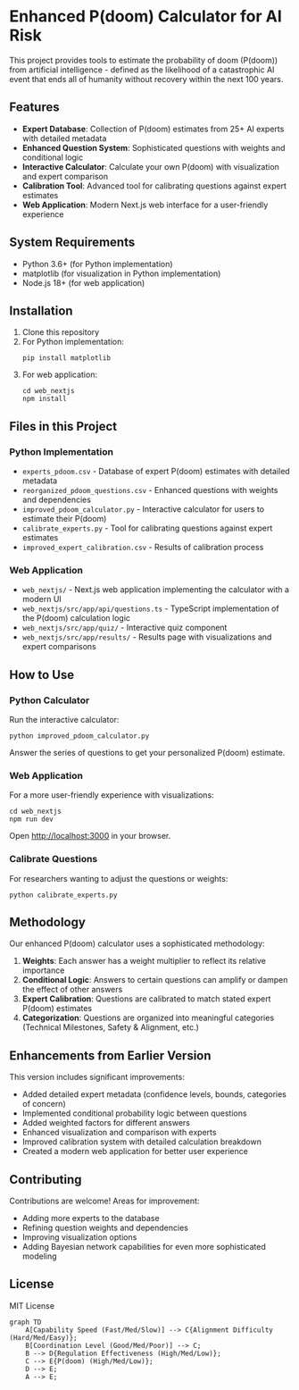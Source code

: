 # Enhanced P(doom) Calculator for AI Risk

This project provides tools to estimate the probability of doom (P(doom)) from artificial intelligence - defined as the likelihood of a catastrophic AI event that ends all of humanity without recovery within the next 100 years.

## Features

- **Expert Database**: Collection of P(doom) estimates from 25+ AI experts with detailed metadata
- **Enhanced Question System**: Sophisticated questions with weights and conditional logic
- **Interactive Calculator**: Calculate your own P(doom) with visualization and expert comparison
- **Calibration Tool**: Advanced tool for calibrating questions against expert estimates
- **Web Application**: Modern Next.js web interface for a user-friendly experience

## System Requirements

- Python 3.6+ (for Python implementation)
- matplotlib (for visualization in Python implementation)
- Node.js 18+ (for web application)

## Installation

1. Clone this repository
2. For Python implementation:
   ```
   pip install matplotlib
   ```
3. For web application:
   ```
   cd web_nextjs
   npm install
   ```

## Files in this Project

### Python Implementation
- `experts_pdoom.csv` - Database of expert P(doom) estimates with detailed metadata
- `reorganized_pdoom_questions.csv` - Enhanced questions with weights and dependencies
- `improved_pdoom_calculator.py` - Interactive calculator for users to estimate their P(doom)
- `calibrate_experts.py` - Tool for calibrating questions against expert estimates
- `improved_expert_calibration.csv` - Results of calibration process

### Web Application
- `web_nextjs/` - Next.js web application implementing the calculator with a modern UI
- `web_nextjs/src/app/api/questions.ts` - TypeScript implementation of the P(doom) calculation logic
- `web_nextjs/src/app/quiz/` - Interactive quiz component
- `web_nextjs/src/app/results/` - Results page with visualizations and expert comparisons

## How to Use

### Python Calculator

Run the interactive calculator:

```
python improved_pdoom_calculator.py
```

Answer the series of questions to get your personalized P(doom) estimate.

### Web Application

For a more user-friendly experience with visualizations:

```
cd web_nextjs
npm run dev
```

Open [http://localhost:3000](http://localhost:3000) in your browser.

### Calibrate Questions

For researchers wanting to adjust the questions or weights:

```
python calibrate_experts.py
```

## Methodology

Our enhanced P(doom) calculator uses a sophisticated methodology:

1. **Weights**: Each answer has a weight multiplier to reflect its relative importance
2. **Conditional Logic**: Answers to certain questions can amplify or dampen the effect of other answers
3. **Expert Calibration**: Questions are calibrated to match stated expert P(doom) estimates
4. **Categorization**: Questions are organized into meaningful categories (Technical Milestones, Safety & Alignment, etc.)

## Enhancements from Earlier Version

This version includes significant improvements:
- Added detailed expert metadata (confidence levels, bounds, categories of concern)
- Implemented conditional probability logic between questions
- Added weighted factors for different answers
- Enhanced visualization and comparison with experts
- Improved calibration system with detailed calculation breakdown
- Created a modern web application for better user experience

## Contributing

Contributions are welcome! Areas for improvement:
- Adding more experts to the database
- Refining question weights and dependencies
- Improving visualization options
- Adding Bayesian network capabilities for even more sophisticated modeling

## License

MIT License 


```mermaid
graph TD
    A[Capability Speed (Fast/Med/Slow)] --> C{Alignment Difficulty (Hard/Med/Easy)};
    B[Coordination Level (Good/Med/Poor)] --> C;
    B --> D{Regulation Effectiveness (High/Med/Low)};
    C --> E{P(doom) (High/Med/Low)};
    D --> E;
    A --> E; 

```
